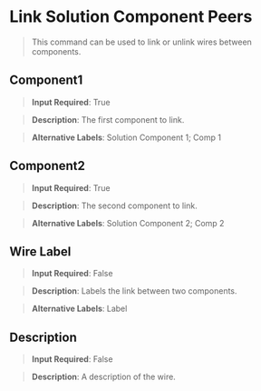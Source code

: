 # Link Solution Component Peers
>	This command can be used to link or unlink wires between components.

## Component1
>	**Input Required**: True

>	**Description**: The  first component to link.

>	**Alternative Labels**: Solution Component 1; Comp 1


## Component2
>	**Input Required**: True

>	**Description**: The  second component to link.

>	**Alternative Labels**: Solution Component 2; Comp 2


## Wire Label
>	**Input Required**: False

>	**Description**: Labels the link between two components.

>	**Alternative Labels**: Label


## Description
>	**Input Required**: False

>	**Description**: A description of the wire.

